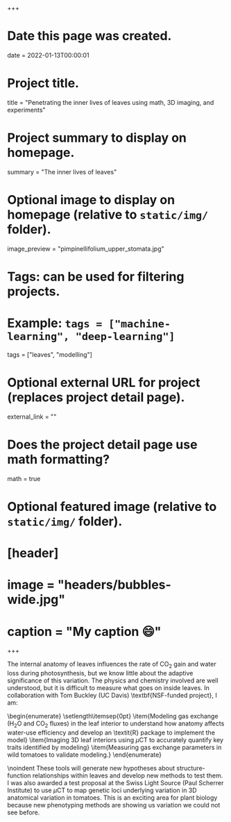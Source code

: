 +++
# Date this page was created.
date = 2022-01-13T00:00:01

# Project title.
title = "Penetrating the inner lives of leaves using math, 3D imaging, and experiments"

# Project summary to display on homepage.
summary = "The inner lives of leaves"

# Optional image to display on homepage (relative to `static/img/` folder).
image_preview = "pimpinellifolium_upper_stomata.jpg"

# Tags: can be used for filtering projects.
# Example: `tags = ["machine-learning", "deep-learning"]`
tags = ["leaves", "modelling"]

# Optional external URL for project (replaces project detail page).
external_link = ""

# Does the project detail page use math formatting?
math = true

# Optional featured image (relative to `static/img/` folder).
# [header]
# image = "headers/bubbles-wide.jpg"
# caption = "My caption :smile:"

+++

The internal anatomy of leaves influences the rate of CO$_2$ gain and water loss during photosynthesis, but we know little about the adaptive significance of this variation. The physics and chemistry involved are well understood, but it is difficult to measure what goes on inside leaves. In collaboration with Tom Buckley (UC Davis) \textbf{NSF-funded project}, I am:

\begin{enumerate}
	  \setlength\itemsep{0pt}
	\item{Modeling gas exchange (H$_2$O and CO$_2$ fluxes) in the leaf interior to understand how anatomy affects water-use efficiency and develop an \textit{R} package to implement the model}
	\item{Imaging 3D leaf interiors using $\mu$CT to accurately quantify key traits identified by modeling}
	\item{Measuring gas exchange parameters in wild tomatoes to validate modeling.}
\end{enumerate}

\noindent These tools will generate new hypotheses about structure-function relationships within leaves and develop new methods to test them. I was also awarded a test proposal at the Swiss Light Source (Paul Scherrer Institute) to use $\mu$CT to map genetic loci underlying variation in 3D anatomical variation in tomatoes. This is an exciting area for plant biology because new phenotyping methods are showing us variation we could not see before.
